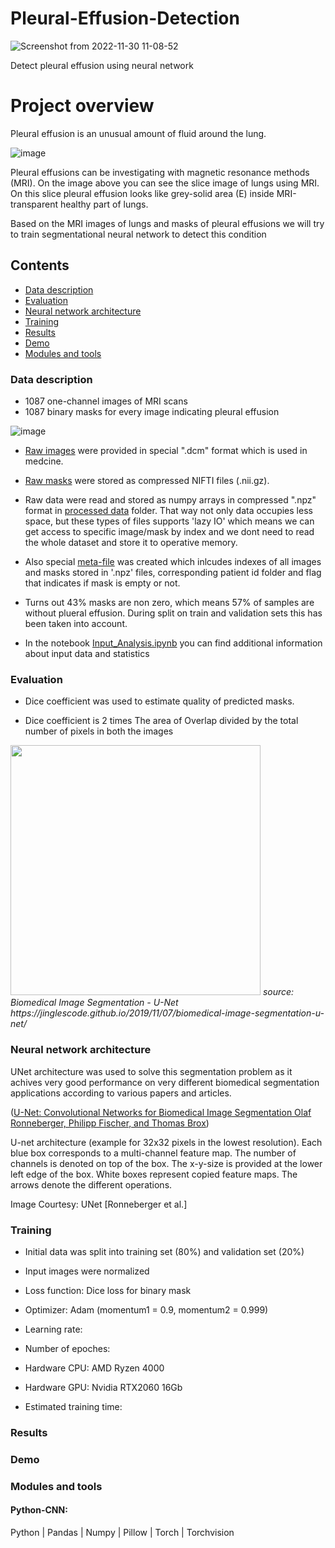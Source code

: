 # Pleural-Effusion-Detection

![Screenshot from 2022-11-30 11-08-52](https://user-images.githubusercontent.com/35038779/204744843-8a9d4867-5f3a-4078-a6e7-9d36d3c586e3.png)

Detect pleural effusion using neural network 

# Project overview

Pleural effusion is an unusual amount of fluid around the lung. 

![image](https://user-images.githubusercontent.com/35038779/204744882-ae481140-068b-4892-9579-4bb26178ed99.png)

Pleural effusions can be investigating with magnetic resonance methods (MRI). On the image above you can see the slice image of lungs using MRI. On this slice pleural effusion looks like grey-solid area (E) inside MRI-transparent healthy part of lungs.  

Based on the MRI images of lungs and masks of pleural effusions we will try to train segmentational neural network to detect this condition 

## Contents
  - [Data description](#data-description)
  - [Evaluation](#evaluation)
  - [Neural network architecture](#neural-network-architecture)
  - [Training](#training)
  - [Results](#results)
  - [Demo](#demo)
  - [Modules and tools](#modules-and-tools)

### Data description
- 1087 one-channel images of MRI scans
- 1087 binary masks for every image indicating pleural effusion  

![image](https://user-images.githubusercontent.com/35038779/204751501-a64f5898-fba1-4dbd-9d6e-ce6c1fb0a188.png)

- [Raw images](https://github.com/LtvnSergey/Pleural-Effusion-Detection/tree/main/data/raw/images) were provided in special ".dcm" format which is used in medcine.
- [Raw masks](https://github.com/LtvnSergey/Pleural-Effusion-Detection/tree/main/data/raw/images)  were stored as compressed NIFTI files (.nii.gz). 


- Raw data were read and stored as numpy arrays in compressed ".npz" format in [processed data](https://github.com/LtvnSergey/Pleural-Effusion-Detection/tree/main/data/processed) folder. That way not only data occupies less space, but these types of files supports 'lazy IO' which means we can get access to specific image/mask by index and we dont need to read the whole dataset and store it to operative memory.


- Also special [meta-file](https://github.com/LtvnSergey/Pleural-Effusion-Detection/blob/main/data/processed/meta_file.csv) was created which inlcudes indexes of all images and masks stored in '.npz' files, corresponding patient id folder and flag that indicates if mask is empty or not.


- Turns out 43% masks are non zero, which means 57% of samples are without plueral effusion. During split on train and validation sets this has been taken into account.


- In the notebook [Input_Analysis.ipynb](https://github.com/LtvnSergey/Pleural-Effusion-Detection/blob/main/notebook/Pleural-Effusion-Detection%20-%20Input%20Analysis.ipynb)  you can find additional information about input data and statistics




### Evaluation
- Dice coefficient was used to estimate quality of predicted masks.

- Dice coefficient is 2 times The area of Overlap divided by the total number of pixels in both the images

<img src="https://user-images.githubusercontent.com/35038779/204766842-4fe0044e-a1f8-4f56-83df-859836d86ef3.png" width="400">
<em>source: Biomedical Image Segmentation - U-Net
https://jinglescode.github.io/2019/11/07/biomedical-image-segmentation-u-net/</em>



### Neural network architecture

UNet architecture was used to solve this segmentation problem as it achives very good performance on very different biomedical segmentation applications according to various papers and articles.

([U-Net: Convolutional Networks for Biomedical
Image Segmentation
Olaf Ronneberger, Philipp Fischer, and Thomas Brox](https://arxiv.org/pdf/1505.04597.pdf))

U-net architecture (example for 32x32 pixels in the lowest resolution). Each blue
box corresponds to a multi-channel feature map. The number of channels is denoted
on top of the box. The x-y-size is provided at the lower left edge of the box. White
boxes represent copied feature maps. The arrows denote the different operations.

Image Courtesy: UNet [Ronneberger et al.]


### Training

- Initial data was split into training set (80%) and validation set (20%)
- Input images were normalized

- Loss function: Dice loss for binary mask
- Optimizer: Adam (momentum1 = 0.9, momentum2 = 0.999)
- Learning rate: 
- Number of epoches:

- Hardware CPU: AMD Ryzen 4000
- Hardware GPU: Nvidia RTX2060 16Gb
- Estimated training time: 

### Results


### Demo


### Modules and tools

#### Python-CNN:
Python | Pandas | Numpy | Pillow | Torch | Torchvision
